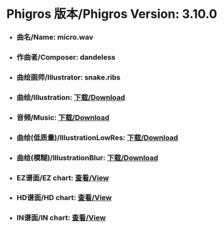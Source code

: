 
# Phigros 版本/Phigros Version:  3.10.0

- ### __曲名/Name:  micro.wav__

- ### __作曲者/Composer:  dandeless__

- ### __曲绘画师/Illustrator:  snake.ribs__

- ### __曲绘/Illustration:  [下载/Download](https://github.com/Po6647A/WebAssests/releases/download/3.10.0/1117.png)__

- ### __音频/Music:  [下载/Download](https://github.com/Po6647A/WebAssests/releases/download/3.10.0/1684.ogg)__

- ### __曲绘(低质量)/IllustrationLowRes:  [下载/Download](https://github.com/Po6647A/WebAssests/releases/download/3.10.0/1609.png)__

- ### __曲绘(模糊)/IllustrationBlur:  [下载/Download](https://github.com/Po6647A/WebAssests/releases/download/3.10.0/0)__


- ### __EZ谱面/EZ chart:  [查看/View](./EZ.json/index.html)__

- ### __HD谱面/HD chart:  [查看/View](./HD.json/index.html)__

- ### __IN谱面/IN chart:  [查看/View](./IN.json/index.html)__
